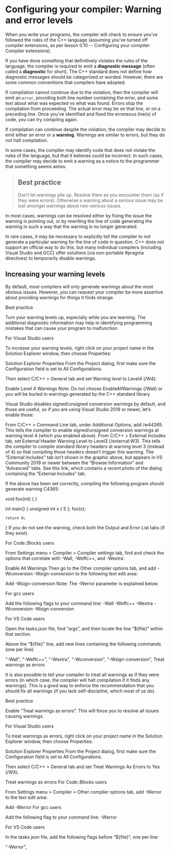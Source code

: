 # Configuring your compiler: Warning and error levels

When you write your programs, the compiler will check to ensure you’ve followed the rules of the C++ language (assuming you’ve turned off compiler extensions, as per lesson 0.10 -- Configuring your compiler: Compiler extensions).

If you have done something that definitively violates the rules of the language, the compiler is required to emit a **diagnostic message** (often called a **diagnostic** for short). The C++ standard does not define how diagnostic messages should be categorized or worded. However, there are some common conventions that compilers have adopted.

If compilation cannot continue due to the violation, then the compiler will emit an `error`, providing both line number containing the error, and some text about what was expected vs what was found. Errors stop the compilation from proceeding. The actual error may be on that line, or on a preceding line. Once you’ve identified and fixed the erroneous line(s) of code, you can try compiling again.

If compilation can continue despite the violation, the compiler may decide to emit either an error or a **warning**. Warnings are similar to errors, but they do not halt compilation.

In some cases, the compiler may identify code that does not violate the rules of the language, but that it believes could be incorrect. In such cases, the compiler may decide to emit a warning as a notice to the programmer that something seems amiss.

> ## Best practice
> 
> Don’t let warnings pile up. Resolve them as you encounter them (as if they were errors). Otherwise a warning about a serious issue may be lost amongst warnings about non-serious issues.

In most cases, warnings can be resolved either by fixing the issue the warning is pointing out, or by rewriting the line of code generating the warning in such a way that the warning is no longer generated.

In rare cases, it may be necessary to explicitly tell the compiler to not generate a particular warning for the line of code in question. C++ does not support an official way to do this, but many individual compilers (including Visual Studio and GCC) offer solutions (via non-portable #pragma directives) to temporarily disable warnings.

## Increasing your warning levels

By default, most compilers will only generate warnings about the most obvious issues. However, you can request your compiler be more assertive about providing warnings for things it finds strange.

Best practice

Turn your warning levels up, especially while you are learning. The additional diagnostic information may help in identifying programming mistakes that can cause your program to malfunction.

For Visual Studio users

To increase your warning levels, right click on your project name in the Solution Explorer window, then choose Properties:

Solution Explorer Properties
From the Project dialog, first make sure the Configuration field is set to All Configurations.

Then select C/C++ > General tab and set Warning level to Level4 (/W4):

Enable Level 4 Warnings
Note: Do not choose EnableAllWarnings (/Wall) or you will be buried in warnings generated by the C++ standard library.

Visual Studio disables signed/unsigned conversion warnings by default, and those are useful, so if you are using Visual Studio 2019 or newer, let’s enable those:

From C/C++ > Command Line tab, under Additional Options, add /w44365. This tells the compiler to enable signed/unsigned conversion warnings at warning level 4 (which you enabled above).
From C/C++ > External Includes tab, set External Header Warning Level to Level3 (/external:W3). This tells the compiler to compile standard library headers at warning level 3 (instead of 4) so that compiling those headers doesn’t trigger this warning.
The “External Includes” tab isn’t shown in the graphic above, but appears in VS Community 2019 or newer between the “Browse Information” and “Advanced” tabs. See this link, which contains a recent photo of the dialog containing the “External Includes” tab.

If the above has been set correctly, compiling the following program should generate warning C4365:

void foo(int)
{
}

int main()
{
    unsigned int x { 5 };
    foo(x);

    return 0;
}
If you do not see the warning, check both the Output and Error List tabs (if they exist).

For Code::Blocks users

From Settings menu > Compiler > Compiler settings tab, find and check the options that correlate with -Wall, -Weffc++, and -Wextra:

Enable All Warnings
Then go to the Other compiler options tab, and add -Wconversion -Wsign-conversion to the following text edit area:

Add -Wsign-conversion
Note: The -Werror parameter is explained below.

For gcc users

Add the following flags to your command line: -Wall -Weffc++ -Wextra -Wconversion -Wsign-conversion

For VS Code users

Open the tasks.json file, find “args”, and then locate the line “${file}” within that section.

Above the “${file}” line, add new lines containing the following commands (one per line):

"-Wall",
"-Weffc++",
"-Wextra",
"-Wconversion",
"-Wsign-conversion",
Treat warnings as errors

It is also possible to tell your compiler to treat all warnings as if they were errors (in which case, the compiler will halt compilation if it finds any warnings). This is a good way to enforce the recommendation that you should fix all warnings (if you lack self-discipline, which most of us do).

Best practice

Enable “Treat warnings as errors”. This will force you to resolve all issues causing warnings.

For Visual Studio users

To treat warnings as errors, right click on your project name in the Solution Explorer window, then choose Properties:

Solution Explorer Properties
From the Project dialog, first make sure the Configuration field is set to All Configurations.

Then select C/C++ > General tab and set Treat Warnings As Errors to Yes (/WX).

Treat warnings as errors
For Code::Blocks users

From Settings menu > Compiler > Other compiler options tab, add -Werror to the text edit area:

Add -Werror
For gcc users

Add the following flag to your command line: -Werror

For VS Code users

In the tasks.json file, add the following flags before “${file}”, one per line:

"-Werror",
